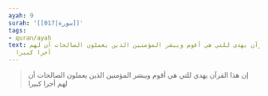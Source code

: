 ```yaml
---
ayah: 9
surah: '[[017|سورة]]'
tags:
- quran/ayah
text: إن هذا القرآن يهدي للتي هي أقوم ويبشر المؤمنين الذين يعملون الصالحات أن لهم
  أجرا كبيرا
---
```

> إن هذا القرآن يهدي للتي هي أقوم ويبشر المؤمنين الذين يعملون الصالحات أن لهم أجرا كبيرا
